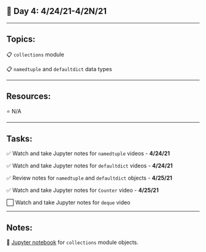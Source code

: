 ## :calendar: Day 4: 4/24/21-4/2N/21

---

## Topics:

:clipboard: `collections` module

:clipboard: `namedtuple` and `defaultdict` data types

---

## Resources:

:star: N/A

---

## Tasks:

:white_check_mark: Watch and take Jupyter notes for `namedtuple` videos - **4/24/21**

:white_check_mark: Watch and take Jupyter notes for `defaultdict` videos - **4/24/21**

:white_check_mark: Review notes for `namedtuple` and `defaultdict` objects - **4/25/21**

:white_check_mark: Watch and take Jupyter notes for `Counter` video - **4/25/21**

:white_large_square: Watch and take Jupyter notes for `deque` video

---

## Notes:

:telescope: [Jupyter notebook](collections.ipynb) for `collections` module objects.

